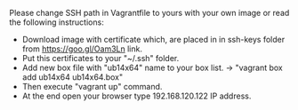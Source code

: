 Please change SSH path in Vagrantfile to yours with your own image or read the following instructions:

  - Download image with certificate which, are placed in in ssh-keys folder from https://goo.gl/Oam3Ln link.
  - Put this certificates to your "~/.ssh" folder.
  - Add new box file with "ub14x64" name to your box list. -> "vagrant box add ub14x64 ub14x64.box"
  - Then execute "vagrant up" command.
  - At the end open your browser type 192.168.120.122 IP address.
